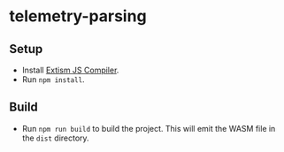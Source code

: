 # telemetry-parsing

## Setup

- Install [Extism JS Compiler](https://github.com/extism/js-pdk?tab=readme-ov-file#install-script).
- Run `npm install`.

## Build

- Run `npm run build` to build the project. This will emit the WASM file in the `dist` directory.
